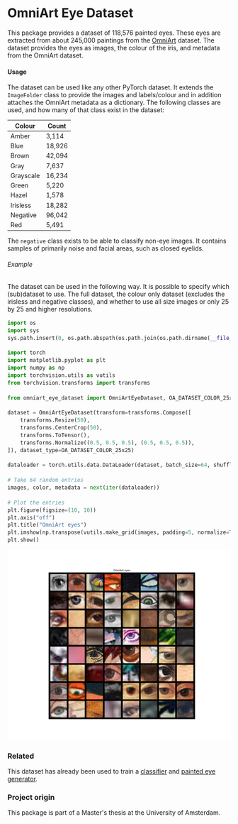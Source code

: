 # OmniArt Eye Dataset
This package provides a dataset of 118,576 painted eyes. These eyes are extracted from about 245,000 paintings from the [OmniArt](http://isis-data.science.uva.nl/strezoski/#2) dataset.
The dataset provides the eyes as images, the colour of the iris, and metadata from the OmniArt dataset.


#### Usage
The dataset can be used like any other PyTorch dataset. It extends the ``ImageFolder`` class to provide the images and labels/colour and in addition attaches the OmniArt metadata as a dictionary.
The following classes are used, and how many of that class exist in the dataset:  

| Colour    | Count |
|-----------|-------|
| Amber     | 3,114  |
| Blue      | 18,926 |
| Brown     | 42,094 |
| Gray      | 7,637  |
| Grayscale | 16,234 |
| Green     | 5,220  |
| Hazel     | 1,578  |
| Irisless  | 18,282 |
| Negative  | 96,042 |
| Red       | 5,491  |

The ``negative`` class exists to be able to classify non-eye images. It contains samples of primarily noise and facial areas, such as closed eyelids.

###### Example
The dataset can be used in the following way. It is possible to specify which (sub)dataset to use. The full dataset, the colour only dataset (excludes the irisless and negative classes), and whether to use all size images or only 25 by 25 and higher resolutions.
```python
import os
import sys
sys.path.insert(0, os.path.abspath(os.path.join(os.path.dirname(__file__), '..')))

import torch
import matplotlib.pyplot as plt
import numpy as np
import torchvision.utils as vutils
from torchvision.transforms import transforms

from omniart_eye_dataset import OmniArtEyeDataset, OA_DATASET_COLOR_25x25, OA_DATASET_FULL

dataset = OmniArtEyeDataset(transform=transforms.Compose([
    transforms.Resize(50),
    transforms.CenterCrop(50),
    transforms.ToTensor(),
    transforms.Normalize((0.5, 0.5, 0.5), (0.5, 0.5, 0.5)),
]), dataset_type=OA_DATASET_COLOR_25x25)

dataloader = torch.utils.data.DataLoader(dataset, batch_size=64, shuffle=True, num_workers=4)

# Take 64 random entries
images, color, metadata = next(iter(dataloader))

# Plot the entries
plt.figure(figsize=(10, 10))
plt.axis("off")
plt.title("OmniArt eyes")
plt.imshow(np.transpose(vutils.make_grid(images, padding=5, normalize=True), (1, 2, 0)))
plt.show()
```

![Sample eyes](images/sample.png?raw=true)  





### Related
This dataset has already been used to train a [classifier](https://github.com/rogierknoester/omniart_eye_classifier) and [painted eye generator](https://github.com/rogierknoester/omniart_eye_generator).



### Project origin
This package is part of a Master's thesis at the University of Amsterdam.
